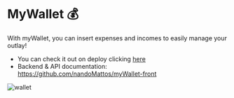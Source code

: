 # MyWallet :moneybag:

With myWallet, you can insert expenses and incomes to easily manage your outlay! <br/>
- You can check it out on deploy clicking [here](https://my-wallet-nandomattos.vercel.app/sign-in)
- Backend & API documentation: https://github.com/nandoMattos/myWallet-front <br/>

![wallet](https://user-images.githubusercontent.com/97343285/218446778-5f40e5c3-58ee-41d9-bb6a-1e6892d8f3af.gif)
